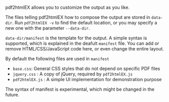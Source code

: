 pdf2htmlEX allows you to customize the output as you like. 

The files telling pdf2htmlEX how to compose the output are stored in `data-dir`. Run `pdf2htmlEX -v` to find the default location, or you may specify a new one with the parameter `--data-dir`.

`data-dir/manifest` is the template for the output. A simple syntax is supported, which is explained in the deafult `manifest` file. You can add or remove HTML/CSS/JavaScript code here, or even change the entire layout.

By default the following files are used in `manifest`

- `base.css`: General CSS styles that do not depend on specific PDF files
- `jquery.css` : A copy of jQuery, required by `pdf2htmlEX.js`
- `pdf2htmlEX.js` : A simple UI implementation for demonstration purpose

The syntax of manifest is experimental, which might be changed in the future.